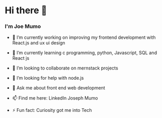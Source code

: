 <h1>Hi there 👋</h1>
 
<h3>I'm Joe Mumo</h3>
 

- 🔭 I’m currently working on improving my frontend development with React.js and ux ui design

- 🌱 I’m currently learning c programming, python, Javascript, SQL and React js
 
- 👯 I’m looking to collaborate on mernstack projects

- 🤔 I’m looking for help with node.js

- 💬 Ask me about front end web development

- 📫 Find me here: LinkedIn Joseph Mumo

- ⚡ Fun fact: Curiosity got me into Tech
